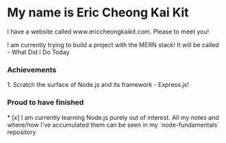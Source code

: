 <h1>My name is Eric Cheong Kai Kit</h1>
I have a website called www.ericcheongkaikit.com. Please to meet you!

I am currently trying to build a project with the MERN stack! It will be called - What Did I Do Today

<h3>Achievements</h3>
1. Scratch the surface of Node.js and its framework - Express.js!

<h3>Proud to have finished</h3>
* [x] I am currently learning Node.js purely out of interest. All my notes and where/how I've accumulated them can be seen in my `node-fundamentals` repository
